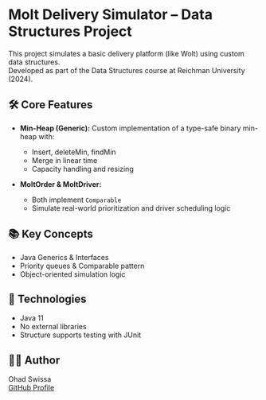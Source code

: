 # Molt Delivery Simulator – Data Structures Project

This project simulates a basic delivery platform (like Wolt) using custom data structures.  
Developed as part of the Data Structures course at Reichman University (2024).

## 🛠 Core Features

- **Min-Heap (Generic):** Custom implementation of a type-safe binary min-heap with:
  - Insert, deleteMin, findMin
  - Merge in linear time
  - Capacity handling and resizing

- **MoltOrder & MoltDriver:** 
  - Both implement `Comparable`
  - Simulate real-world prioritization and driver scheduling logic

## 📚 Key Concepts

- Java Generics & Interfaces
- Priority queues & Comparable pattern
- Object-oriented simulation logic

## 🧪 Technologies

- Java 11
- No external libraries
- Structure supports testing with JUnit

## 👨‍💻 Author

Ohad Swissa  
[GitHub Profile](https://github.com/ohadswissa)
